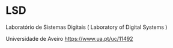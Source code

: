﻿# LSD
Laboratório de Sistemas Digitais ( Laboratory of Digital Systems )

Universidade de Aveiro
https://www.ua.pt/uc/11492
